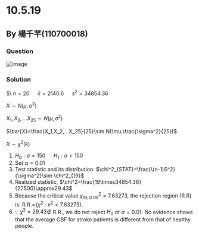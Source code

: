 # 10.5.19

## By 楊千芊(110700018)

### Question
![image](https://github.com/HWTeng-Course/202402-Statistics/assets/84311496/aa23865f-b4aa-43ac-abef-182c2dd35a9a)


### Solution
$\ $n=20$ &emsp; $\bar{x}=2140.6$ &emsp; $s^2=34854.36$

$X\sim N(\mu,\sigma^2)$

$X_1,X_2,…X_25\sim N(\mu,\sigma^2)$

$\bar{X}=\frac{X_1,X_2,…X_25}{25}\sim N(\mu,\frac{\sigma^2}{25})$

$X \sim \chi^2(k)$

1. $H_0:\sigma=150$ &emsp; $H_1:\sigma<150$
2. Set  $\alpha=0.01$
3. Test statistic and its distribution: $\chi^2_{STAT}=\frac{\(n-1)S^2}{\sigma^2}\sim \chi^2_{19}$
4. Realized statistic, $\chi^2=\frac{19\times34854.36}{22500}\approx29.43$
5. Because the critical value $\chi^2_{19;0.99}=7.63273$, the rejection region (R.R) is:
R.R.={$\chi^2$ *:* $x^2< 7.63273$}. 
6. $\because$ $\chi^2=29.43 \notin$ R.R., we do not reject $H_0$ *at* $\alpha=0.01$.
   No evidence shows that the average CBF for stroke patients is different from that of healthy people.

